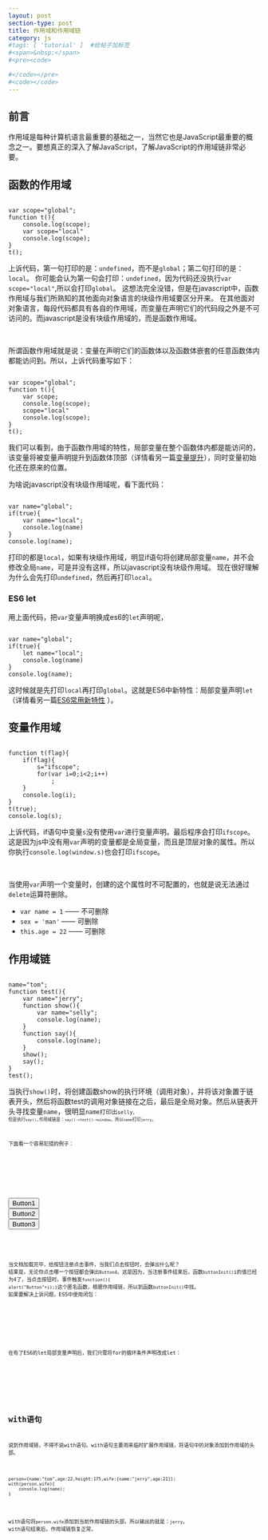 ```yaml
---
layout: post
section-type: post
title: 作用域和作用域链
category: js
#tags: [ 'tutorial' ]  #给帖子加标签
#<span>&nbsp;</span>
#<pre><code>

#</code></pre>
#<code></code>
---
```


##  前言

作用域是每种计算机语言最重要的基础之一，当然它也是JavaScript最重要的概念之一。要想真正的深入了解JavaScript，了解JavaScript的作用域链非常必要。

##  函数的作用域

<pre><code>
var scope="global";  
function t(){  
    console.log(scope);  
    var scope="local"  
    console.log(scope);  
}  
t(); 
</code></pre>
上诉代码，第一句打印的是：<code>undefined</code>，而不是<code>global</code>；第二句打印的是：<code>local</code>。
你可能会认为第一句会打印：<code>undefined</code>，因为代码还没执行<code>var scope="local"</code>,所以会打印<code>global</code>。
这想法完全没错，但是在javascript中，函数作用域与我们所熟知的其他面向对象语言的块级作用域要区分开来。
在其他面对对象语言，每段代码都具有各自的作用域，而变量在声明它们的代码段之外是不可访问的。而javascript是没有块级作用域的，而是函数作用域。

<br>

所谓函数作用域就是说：变量在声明它们的函数体以及函数体嵌套的任意函数体内都能访问到。所以，上诉代码重写如下：
<pre><code>
var scope="global";  
function t(){
    var scope;
    console.log(scope);  
    scope="local"  
    console.log(scope);  
}  
t(); 
</code></pre>
我们可以看到，由于函数作用域的特性，局部变量在整个函数体内都是能访问的，该变量将被变量声明提升到函数体顶部（详情看另一篇<a href="/js/2017/04/13/javascript%E7%9A%84%E5%8F%98%E9%87%8F%E6%8F%90%E5%8D%87.html">变量提升</a>），同时变量初始化还在原来的位置。

为啥说javascript没有块级作用域呢，看下面代码：
<pre><code>
var name="global";  
if(true){  
    var name="local";  
    console.log(name)  
}  
console.log(name);  
</code></pre>
打印的都是<code>local</code>，如果有块级作用域，明显if语句将创建局部变量<code>name</code>，并不会修改全局<code>name</code>，可是并没有这样，所以javascript没有块级作用域。
现在很好理解为什么会先打印<code>undefined</code>，然后再打印<code>local</code>。

###  ES6 let

用上面代码，把<code>var</code>变量声明换成es6的<code>let</code>声明呢，
<pre><code>
var name="global";  
if(true){  
    let name="local";  
    console.log(name)  
}  
console.log(name);  
</code></pre>
这时候就是先打印<code>local</code>再打印<code>global</code>。这就是ES6中新特性：局部变量声明<code>let</code>（详情看另一篇<a href="/es6/2017/03/30/ES6%E5%B8%B8%E7%94%A8%E6%96%B0%E7%89%B9%E6%80%A7.html">ES6常用新特性</a> ）。

##  变量作用域

<pre><code>
function t(flag){  
    if(flag){  
        s="ifscope";  
        for(var i=0;i<2;i++)   
            ;  
    }  
    console.log(i);  
}  
t(true);  
console.log(s);   
</code></pre>
上诉代码，if语句中变量<code>s</code>没有使用<code>var</code>进行变量声明。最后程序会打印<code>ifscope</code>。
这是因为js中没有用<code>var</code>声明的变量都是全局变量，而且是顶层对象的属性。所以你执行<code>console.log(window.s)</code>也会打印<code>ifscope</code>。

<br>

当使用<code>var</code>声明一个变量时，创建的这个属性时不可配置的，也就是说无法通过<code>delete</code>运算符删除。
<ul>
  <li><code>var name = 1</code> —— 不可删除</li>
  <li><code>sex = 'man'</code> —— 可删除</li>
  <li><code>this.age = 22</code> —— 可删除</li>
</ul>

##  作用域链

<pre><code>
name="tom";  
function test(){  
    var name="jerry";  
    function show(){  
        var name="selly";  
        console.log(name);  
    }  
    function say(){  
        console.log(name);  
    }  
    show();  
    say();  
}  
test();     
</code></pre>
当执行<code>show()</code>时，将创建函数show的执行环境（调用对象），并将该对象置于链表开头，然后将函数test的调用对象链接在之后，最后是全局对象。然后从链表开头寻找变量<code>name</code>，很明显<code>name</name>打印出<code>selly<code>。
但是执行<code>say()</code>,作用域链是：<code>say()->test()->window</code>，所以<code>name</code>打印<code>jerry</code>。

下面看一个容易犯错的例子：

<pre><code>
<html>  
<head>  
<script type="text/javascript">  
function buttonInit(){  
    for(var i=1;i<4;i++){  
        var b=document.getElementById("button"+i);  
        b.addEventListener("click",function(){ alert("Button"+i);},false);  
    }  
}  
window.onload=buttonInit;  
</script>  
</head>  
<body>  
<button id="button1">Button1</button>  
<button id="button2">Button2</button>  
<button id="button3">Button3</button>  
</body>  
</html>    
</code></pre>

当文档加载完毕，给按钮注册点击事件，当我们点击按钮时，会弹出什么呢？
结果是，无论你点击哪一个按钮都会弹出<code>Button4</code>。这是因为，当注册事件结束后，函数<code>buttonInit()</code>i的值已经为4了，当点击按钮时，事件触发<code>function(){ alert("Button"+i);}</code>这个匿名函数，根据作用域链，所以到函数<code>buttonInit()</code>中找。
如果要解决上诉问题，ES5中使用闭包：
<pre><code>
<script type="text/javascript">  
function buttonInit(){  
    function test(i) {
      var onclick = function(){
        alert("Button" + i);
      }
      return onclick;
    }
    var b=document.querySelectorAll("button");  
    for(var i=1;i<b.length + 1;i++){  
        b[i - 1].addEventListener("click", test(i), false);  
    }
}  
window.onload=buttonInit;  
</script> 
</code></pre>

在有了ES6的let局部变量声明后，我们只需将for的循环条件声明改成let：
<pre><code>
<script type="text/javascript">  
function buttonInit(){  
    for(let i=1;i<4;i++){  
        var b=document.getElementById("button"+i);  
        b.addEventListener("click",function(){ alert("Button"+i);},false);  
    }  
}  
window.onload=buttonInit;  
</script> 
</code></pre>

##  with语句

说到作用域链，不得不说with语句。with语句主要用来临时扩展作用域链，将语句中的对象添加到作用域的头部。
<pre><code>
person={name:"tom",age:22,height:175,wife:{name:"jerry",age:21}};  
with(person.wife){  
    console.log(name);  
}
</code></pre>
with语句将<code>person.wife</code>添加到当前作用域链的头部，所以输出的就是：<code>jerry</code>。
with语句结束后，作用域链恢复正常。
